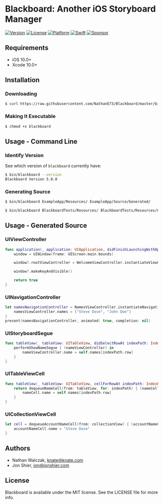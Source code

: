 # Blackboard: Another iOS Storyboard Manager

[![Version](https://img.shields.io/badge/version-5.0.0-brightgreen.svg)]()
[![License](https://img.shields.io/badge/license-MIT-222222.svg)](http://opensource.org/licenses/MIT)
[![Platform](https://img.shields.io/badge/platform-ios-lightgrey.svg)](https://developer.apple.com/ios/)
[![Swift](https://img.shields.io/badge/swift-4.1-yellow.svg)](https://swift.org)
[![Sponsor](https://img.shields.io/badge/Sponsor-Detroit%20Labs-000000.svg)](http://www.detroitlabs.com/)

## Requirements

- iOS 10.0+
- Xcode 10.0+

## Installation

### Downloading

```bash
$ curl https://raw.githubusercontent.com/NathanE73/Blackboard/master/bin/blackboard > blackboard
```

### Making It Executable

```bash
$ chmod +x blackboard
```

## Usage - Command Line

### Identify Version

See which version of `blackboard` currently have:

```bash
$ bin/blackboard --version
Blackboard Version 5.0.0
```

### Generating Source

```bash
$ bin/blackboard ExampleApp/Resources/ ExampleApp/Source/Generated/
```

```bash
$ bin/blackboard BlackboardTests/Resources/ BlackboardTests/Resources/GeneratedSource/
```

## Usage - Generated Source

### UIViewController

```swift
func application(_ application: UIApplication, didFinishLaunchingWithOptions launchOptions: [UIApplicationLaunchOptionsKey: Any]?) -> Bool {
    window = UIWindow(frame: UIScreen.main.bounds)

    window?.rootViewController = WelcomeViewController.instantiateViewControllerFromStoryboard()

    window?.makeKeyAndVisible()

    return true
}
```

### UINavigationController

```swift
let namesNavigationController = NamesViewController.instantiateNavigationControllerFromStoryboard { (namesViewController) in
    namesViewController.names = ["Steve Dave", "John Doe"]
}
present(namesNavigationController, animated: true, completion: nil)
```

### UIStoryboardSegue

```swift
func tableView(_ tableView: UITableView, didSelectRowAt indexPath: IndexPath) {
    performShowNameSegue { (nameViewController) in
        nameViewController.name = self.names[indexPath.row]
    }
}
```

### UITableViewCell

```swift
func tableView(_ tableView: UITableView, cellForRowAt indexPath: IndexPath) -> UITableViewCell {
    return dequeueNameCell(from: tableView, for: indexPath) { (nameCell) in
        nameCell.name = self.names[indexPath.row]
    }
}
```

### UICollectionViewCell

```swift
let cell = dequeueAccountNameCell(from: collectionView) { (accountNameCell) in
    accountNameCell.name = "Steve Dave"
}
```

## Authors

- Nathan Walczak, knate@knate.com
- Jon Shier, jon@jonshier.com

## License

Blackboard is available under the MIT license. See the LICENSE file for more info.
